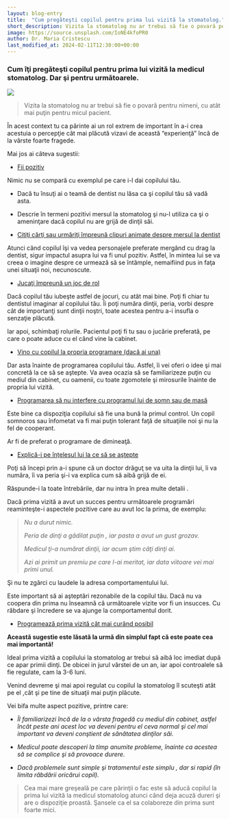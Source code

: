 ```yaml
---
layout: blog-entry
title:  "Cum pregăteşti copilul pentru prima lui vizită la stomatolog."
short_description: Vizita la stomatolog nu ar trebui să fie o povară pentru nimeni, cu atât mai puţin pentru micul pacient.
image: https://source.unsplash.com/IoNE4kfoPR0
author: Dr. Maria Cristescu
last_modified_at: 2024-02-11T12:30:00+00:00
---
```


### Cum îţi pregăteşti copilul pentru prima lui vizită la medicul stomatolog. Dar şi pentru următoarele.

![](https://source.unsplash.com/IoNE4kfoPR0)

> Vizita la stomatolog nu ar trebui să fie o povară pentru nimeni, cu atât mai puţin pentru micul pacient.

În acest context tu ca părinte ai un rol extrem de important în a-i crea acestuia o  percepţie cât mai plăcută vizavi de această “experienţă” încă de la vârste foarte fragede.

Mai jos ai câteva sugestii:

* [Fii pozitiv](blue)

Nimic nu se compară cu exemplul pe care i-l dai copilului tău.

  * Dacă tu însuţi ai o teamă de dentist nu lăsa ca şi copilul tău să vadă asta.
  * Descrie în termeni pozitivi mersul la stomatolog şi nu-l utiliza ca şi o ameninţare dacă copilul nu are grijă de dinţii săi.

* [Citiţi cărţi sau urmăriţi împreună clipuri animate despre mersul la dentist](blue)

Atunci când copilul îşi va vedea personajele preferate mergând cu drag la dentist, sigur impactul asupra lui va fi unul pozitiv.  Astfel,  în mintea lui se va creea o imagine despre ce urmează să se întâmple, nemaifiind pus in faţa unei situaţii noi, necunoscute.

* [Jucaţi împreună un joc de rol](blue)

Dacă copilul tău iubeşte astfel de jocuri, cu atât mai bine. Poţi fi chiar tu dentistul imaginar al copilului tău. Îi poţi număra dinţii, peria, vorbi despre cât de importanţi sunt dinţii noştri, toate acestea pentru a-i insufla o senzaţie plăcută.

Iar apoi, schimbaţi rolurile. Pacientul poţi fi tu sau o jucărie preferată, pe care o poate aduce cu el când vine la cabinet.

* [Vino cu copilul la propria programare (dacă ai una)](blue)

Dar asta înainte de programarea copilului tău. Astfel, îi vei oferi o idee şi mai concretă la ce să se aştepte. Va avea ocazia să se familiarizeze puţin cu mediul din cabinet, cu oamenii, cu toate zgomotele şi mirosurile înainte de propria lui vizită.

* [Programarea să nu interfere cu programul lui de somn sau de masă](blue)

Este bine ca dispoziţia copilului să fie una bună la primul control. Un copil somnoros sau înfometat va fi mai puţin tolerant faţă de situaţiile noi şi nu la fel de cooperant.

Ar fi de preferat o programare de dimineaţă.

* [Explică-i pe înţelesul lui la ce să se aştepte](blue)

Poţi să începi prin a-i spune că un doctor drăguţ se va uita la dinţii lui, îi va număra, îi va peria şi-i va explica cum să aibă grijă de ei. 

Răspunde-i la toate întrebările, dar nu intra în prea multe detalii .

Dacă prima vizită a avut un succes pentru următoarele programări reaminteşte-i aspectele pozitive care au avut loc la prima, de exemplu:

> _Nu a durut nimic._
> 
> _Peria de dinţi a gâdilat puţin , iar pasta a avut un gust grozav._
> 
> _Medicul ţi-a numărat dinţii, iar acum ştim câţi dinţi ai._
> 
> _Azi ai primit un premiu pe care l-ai meritat, iar data viitoare vei mai primi unul._

Şi nu te zgârci cu laudele la adresa comportamentului lui.

Este important să ai aşteptări rezonabile de la copilul tău. Dacă nu va coopera   din prima nu înseamnă că următoarele vizite vor fi un insucces. Cu răbdare şi încredere se va ajunge la comportamentul dorit.

* [Programează prima vizită cât mai curând posibil](blue)

**Această sugestie este lăsată la urmă din simplul fapt că este poate cea mai importantă!**

Ideal prima vizită a copilului la stomatolog ar trebui să aibă loc imediat după ce apar primii dinţi. De obicei in jurul vârstei de un an, iar apoi controalele să fie regulate, cam la 3-6 luni.

Venind devreme şi mai apoi regulat cu copilul la stomatolog îl scuteşti atât pe el ,cât şi pe tine de situaţii mai puţin plăcute.

Vei bifa multe aspect pozitive, printre care:

 * *Îl familiarizezi încă de la o vârsta fragedă cu mediul din cabinet, astfel încât peste ani acest loc va deveni pentru el ceva normal şi cel mai important va deveni conştient de sănătatea dinţilor săi.*

 * *Medicul poate descoperi la timp anumite probleme, înainte ca acestea să se complice şi să provoace durere.*

 * *Dacă problemele sunt simple şi tratamentul este simplu , dar si rapid (în limita răbdării oricărui copil).*

> Cea mai mare greşeală pe care părinţii o fac este să aducă copilul la prima lui vizită la medicul stomatolog atunci când deja acuză dureri şi are o dispoziţie proastă. Şansele ca el sa colaboreze din prima sunt foarte mici.